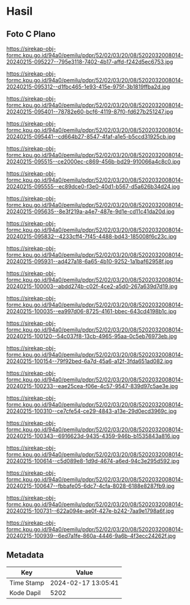 # Hasil

## Foto C Plano

https://sirekap-obj-formc.kpu.go.id/94a0/pemilu/pdpr/52/02/03/20/08/5202032008014-20240215-095227--795e3118-7402-4b17-affd-f242d5ec6753.jpg

https://sirekap-obj-formc.kpu.go.id/94a0/pemilu/pdpr/52/02/03/20/08/5202032008014-20240215-095312--d1fbc465-1e93-415e-975f-3b1819ffba2d.jpg

https://sirekap-obj-formc.kpu.go.id/94a0/pemilu/pdpr/52/02/03/20/08/5202032008014-20240215-095401--78782e60-bcf6-4119-87f0-fd627b251247.jpg

https://sirekap-obj-formc.kpu.go.id/94a0/pemilu/pdpr/52/02/03/20/08/5202032008014-20240215-095441--cd664b27-8547-4faf-a1e5-b5ccd31925cb.jpg

https://sirekap-obj-formc.kpu.go.id/94a0/pemilu/pdpr/52/02/03/20/08/5202032008014-20240215-095515--ce2000ec-c869-456b-bd29-910066a4c8c0.jpg

https://sirekap-obj-formc.kpu.go.id/94a0/pemilu/pdpr/52/02/03/20/08/5202032008014-20240215-095555--ec89dce0-f3e0-40d1-b567-d5a626b34d24.jpg

https://sirekap-obj-formc.kpu.go.id/94a0/pemilu/pdpr/52/02/03/20/08/5202032008014-20240215-095635--8e3f219a-a4e7-487e-9d1e-cd11c41da20d.jpg

https://sirekap-obj-formc.kpu.go.id/94a0/pemilu/pdpr/52/02/03/20/08/5202032008014-20240215-095832--4233cff4-7f45-4488-bd43-185008f6c23c.jpg

https://sirekap-obj-formc.kpu.go.id/94a0/pemilu/pdpr/52/02/03/20/08/5202032008014-20240215-095931--ad427a18-6a65-4b10-9252-1a1baf62958f.jpg

https://sirekap-obj-formc.kpu.go.id/94a0/pemilu/pdpr/52/02/03/20/08/5202032008014-20240215-100003--abdd274b-c02f-4ce2-a5d0-267a639d7d19.jpg

https://sirekap-obj-formc.kpu.go.id/94a0/pemilu/pdpr/52/02/03/20/08/5202032008014-20240215-100035--ea997d06-8725-4161-bbec-643cd4198b1c.jpg

https://sirekap-obj-formc.kpu.go.id/94a0/pemilu/pdpr/52/02/03/20/08/5202032008014-20240215-100120--54c037f8-13cb-4965-95aa-0c5eb76973eb.jpg

https://sirekap-obj-formc.kpu.go.id/94a0/pemilu/pdpr/52/02/03/20/08/5202032008014-20240215-100154--79f92bed-6a7d-45a6-a12f-3fda651ad082.jpg

https://sirekap-obj-formc.kpu.go.id/94a0/pemilu/pdpr/52/02/03/20/08/5202032008014-20240215-100233--eae25cea-f06e-4c57-9547-839d97c5ae3e.jpg

https://sirekap-obj-formc.kpu.go.id/94a0/pemilu/pdpr/52/02/03/20/08/5202032008014-20240215-100310--ce7cfe54-ce29-4843-a13e-29d0ecd3969c.jpg

https://sirekap-obj-formc.kpu.go.id/94a0/pemilu/pdpr/52/02/03/20/08/5202032008014-20240215-100343--6916623d-9435-4359-946b-b1535843a816.jpg

https://sirekap-obj-formc.kpu.go.id/94a0/pemilu/pdpr/52/02/03/20/08/5202032008014-20240215-100614--c5d089e8-1d9d-4674-a6ed-94c3e295d592.jpg

https://sirekap-obj-formc.kpu.go.id/94a0/pemilu/pdpr/52/02/03/20/08/5202032008014-20240215-100647--fbbafe05-6dc7-4cfa-8028-6188e8287fb9.jpg

https://sirekap-obj-formc.kpu.go.id/94a0/pemilu/pdpr/52/02/03/20/08/5202032008014-20240215-100731--622a094e-ae0f-427e-b242-7aa9e1798a6f.jpg

https://sirekap-obj-formc.kpu.go.id/94a0/pemilu/pdpr/52/02/03/20/08/5202032008014-20240215-100939--6ed7a1fe-860a-4446-9a6b-4f3ecc24262f.jpg


## Metadata

| Key        | Value               |
| ---------- | ------------------- |
| Time Stamp | 2024-02-17 13:05:41 |
| Kode Dapil | 5202                |



